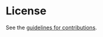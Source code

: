 # License

See the
[guidelines for contributions](https://github.com/dthaler/rats-endorsements/blob/master/CONTRIBUTING.md).
